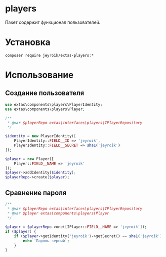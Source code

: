# players

Пакет содержит функционал пользователей.

# Установка

`composer require jeyroik/extas-players:*`

# Использование

## Создание пользователя

```php
use extas\components\players\PlayerIdentity;
use extas\components\players\Player;

/**
 * @var $playerRepo extas\interfaces\players\IPlayerRepository
 */

$identity = new PlayerIdentity([
    PlayerIdentity::FIELD__ID => 'jeyroik',
    PlayerIdentity::FIELD__SECRET => sha1('jeyroik')
]);

$player = new Player([
    Player::FIELD__NAME => 'jeyroik'
]);
$player->addIdentity($identity);
$playerRepo->create($player);
```

## Сравнение пароля

```php
/**
 * @var $playerRepo extas\interfaces\players\IPlayerRepository
 * @var $player extas\components\players\Player
 */
 
$player = $playerRepo->one([IPlayer::FIELD__NAME => 'jeyroik']);
if ($player) {
    if ($player->getIdentity('jeyroik')->getSecret() == sha1('jeyroik')) {
        echo 'Пароль верный';
    }
}
```
